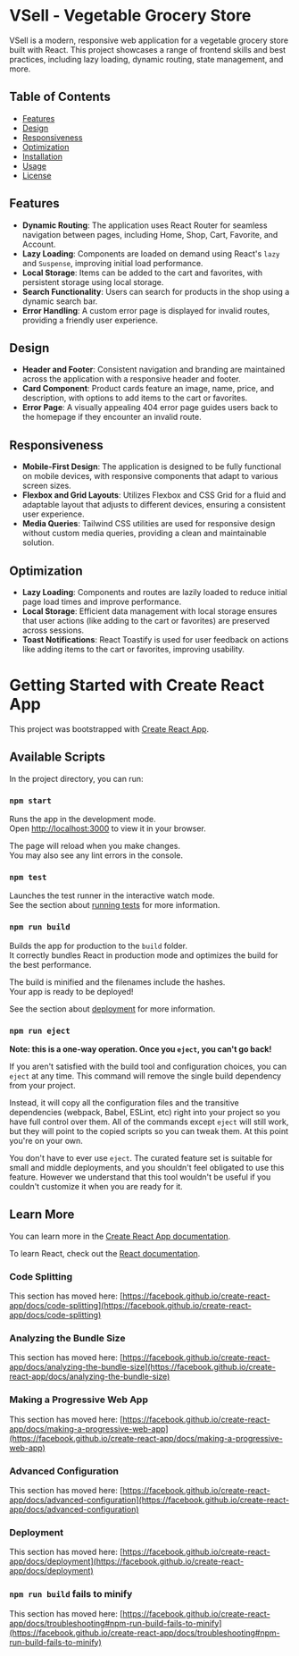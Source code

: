 # VSell - Vegetable Grocery Store

VSell is a modern, responsive web application for a vegetable grocery store built with React. This project showcases a range of frontend skills and best practices, including lazy loading, dynamic routing, state management, and more.

## Table of Contents

- [Features](#features)
- [Design](#design)
- [Responsiveness](#responsiveness)
- [Optimization](#optimization)
- [Installation](#installation)
- [Usage](#usage)
- [License](#license)

## Features

- **Dynamic Routing**: The application uses React Router for seamless navigation between pages, including Home, Shop, Cart, Favorite, and Account.
- **Lazy Loading**: Components are loaded on demand using React's `lazy` and `Suspense`, improving initial load performance.
- **Local Storage**: Items can be added to the cart and favorites, with persistent storage using local storage.
- **Search Functionality**: Users can search for products in the shop using a dynamic search bar.
- **Error Handling**: A custom error page is displayed for invalid routes, providing a friendly user experience.

## Design

- **Header and Footer**: Consistent navigation and branding are maintained across the application with a responsive header and footer.
- **Card Component**: Product cards feature an image, name, price, and description, with options to add items to the cart or favorites.
- **Error Page**: A visually appealing 404 error page guides users back to the homepage if they encounter an invalid route.

## Responsiveness

- **Mobile-First Design**: The application is designed to be fully functional on mobile devices, with responsive components that adapt to various screen sizes.
- **Flexbox and Grid Layouts**: Utilizes Flexbox and CSS Grid for a fluid and adaptable layout that adjusts to different devices, ensuring a consistent user experience.
- **Media Queries**: Tailwind CSS utilities are used for responsive design without custom media queries, providing a clean and maintainable solution.

## Optimization

- **Lazy Loading**: Components and routes are lazily loaded to reduce initial page load times and improve performance.
- **Local Storage**: Efficient data management with local storage ensures that user actions (like adding to the cart or favorites) are preserved across sessions.
- **Toast Notifications**: React Toastify is used for user feedback on actions like adding items to the cart or favorites, improving usability.


# Getting Started with Create React App

This project was bootstrapped with [Create React App](https://github.com/facebook/create-react-app).

## Available Scripts

In the project directory, you can run:

### `npm start`

Runs the app in the development mode.\
Open [http://localhost:3000](http://localhost:3000) to view it in your browser.

The page will reload when you make changes.\
You may also see any lint errors in the console.

### `npm test`

Launches the test runner in the interactive watch mode.\
See the section about [running tests](https://facebook.github.io/create-react-app/docs/running-tests) for more information.

### `npm run build`

Builds the app for production to the `build` folder.\
It correctly bundles React in production mode and optimizes the build for the best performance.

The build is minified and the filenames include the hashes.\
Your app is ready to be deployed!

See the section about [deployment](https://facebook.github.io/create-react-app/docs/deployment) for more information.

### `npm run eject`

**Note: this is a one-way operation. Once you `eject`, you can't go back!**

If you aren't satisfied with the build tool and configuration choices, you can `eject` at any time. This command will remove the single build dependency from your project.

Instead, it will copy all the configuration files and the transitive dependencies (webpack, Babel, ESLint, etc) right into your project so you have full control over them. All of the commands except `eject` will still work, but they will point to the copied scripts so you can tweak them. At this point you're on your own.

You don't have to ever use `eject`. The curated feature set is suitable for small and middle deployments, and you shouldn't feel obligated to use this feature. However we understand that this tool wouldn't be useful if you couldn't customize it when you are ready for it.

## Learn More

You can learn more in the [Create React App documentation](https://facebook.github.io/create-react-app/docs/getting-started).

To learn React, check out the [React documentation](https://reactjs.org/).

### Code Splitting

This section has moved here: [https://facebook.github.io/create-react-app/docs/code-splitting](https://facebook.github.io/create-react-app/docs/code-splitting)

### Analyzing the Bundle Size

This section has moved here: [https://facebook.github.io/create-react-app/docs/analyzing-the-bundle-size](https://facebook.github.io/create-react-app/docs/analyzing-the-bundle-size)

### Making a Progressive Web App

This section has moved here: [https://facebook.github.io/create-react-app/docs/making-a-progressive-web-app](https://facebook.github.io/create-react-app/docs/making-a-progressive-web-app)

### Advanced Configuration

This section has moved here: [https://facebook.github.io/create-react-app/docs/advanced-configuration](https://facebook.github.io/create-react-app/docs/advanced-configuration)

### Deployment

This section has moved here: [https://facebook.github.io/create-react-app/docs/deployment](https://facebook.github.io/create-react-app/docs/deployment)

### `npm run build` fails to minify

This section has moved here: [https://facebook.github.io/create-react-app/docs/troubleshooting#npm-run-build-fails-to-minify](https://facebook.github.io/create-react-app/docs/troubleshooting#npm-run-build-fails-to-minify)
